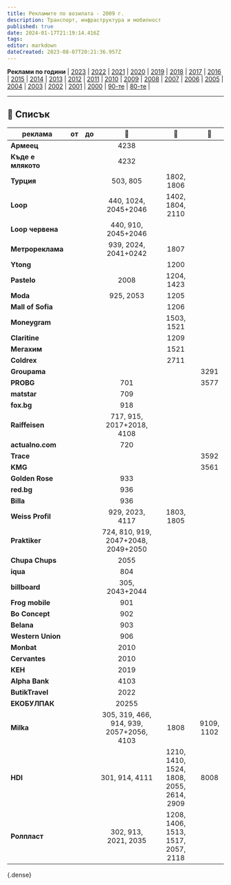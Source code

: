 ```yaml
---
title: Рекламите по возилата - 2009 г.
description: Транспорт, инфраструктура и мобилност
published: true
date: 2024-01-17T21:19:14.416Z
tags: 
editor: markdown
dateCreated: 2023-08-07T20:21:36.957Z
---
```


**Реклами по години** | [2023](/bg/identity/advertisements-2023) | [2022](/bg/identity/advertisements-2022) | [2021](/bg/identity/advertisements-2021) | [2020](/bg/identity/advertisements-2020) | [2019](/bg/identity/advertisements-2019) | [2018](/bg/identity/advertisements-2018) | [2017](/bg/identity/advertisements-2017) | [2016](/bg/identity/advertisements-2016) | [2015](/bg/identity/advertisements-2015) | [2014](/bg/identity/advertisements-2014) | [2013](/bg/identity/advertisements-2013) | [2012](/bg/identity/advertisements-2012) | [2011](/bg/identity/advertisements-2011) | [2010](/bg/identity/advertisements-2010) | [2009](/bg/identity/advertisements-2009) | [2008](/bg/identity/advertisements-2008) | [2007](/bg/identity/advertisements-2007) | [2006](/bg/identity/advertisements-2006) | [2005](/bg/identity/advertisements-2005) | [2004](/bg/identity/advertisements-2004) | [2003](/bg/identity/advertisements-2003) | [2002](/bg/identity/advertisements-2002) | [2001](/bg/identity/advertisements-2001) | [2000](/bg/identity/advertisements-2000) | [90-те](/bg/identity/advertisements-90te) |  [80-те](/bg/identity/advertisements-80te) |

---

## 📜 Списък
|реклама| от |  до |    :train:   |    :trolleybus:   |   :bus:  |
|---|:---:|:---:|:---:|:---:|:---:| 
| **Армеец** | | |  4238  |   | |  
| **Къде е млякото** | | |  4232  |   | | 
| **Турция** | | | 503, 805 | 1802, 1806  | | 
| **Loop** | | | 440, 1024, 2045+2046 | 1402, 1804, 2110  | | 
| **Loop червена** | | | 440, 910, 2045+2046 |   | | 
| **Метрореклама** | | | 939, 2024, 2041+0242 | 1807  | | 
| **Ytong** | | |    | 1200  | | 
| **Pastelo** | | | 2008 | 1204, 1423  | | 
| **Moda** | | |  925, 2053  | 1205  | | 
| **Mall of Sofia** | | |    | 1206  | | 
| **Moneygram** | | |    | 1503, 1521  | | 
| **Claritine** | | |    | 1209  | | 
| **Мегахим** | | |    | 1521  | | 
| **Coldrex** | | |    | 2711  | | 
| **Groupama** | | |    |   | 3291| 
| **PROBG** | | |701 |   |3577|
| **matstar** | | |709|   |  | 
| **fox.bg** | | |918|   |  | 
| **Raiffeisen** | | |717, 915, 2017+2018, 4108 |   |  | 
| **actualno.com** | | |720|   |  | 
| **Trace** | | |    |   |3592| 
| **KMG** | | |    |   |3561| 
| **Golden Rose** | | |933|   | | 
| **red.bg** | | |936|   | | 
| **Billa** | | |936|   | | 
| **Weiss Profil** | | | 929, 2023, 4117  | 1803, 1805  | | 
| **Praktiker** | | |  724, 810, 919, 2047+2048, 2049+2050 |   | |  
| **Chupa Chups** | | |  2055  |   | |
| **iqua** | | |  804  |   | |
| **billboard** | | |  305, 2043+2044  |   | |
| **Frog mobile** | | |  901  |   | |  
| **Bo Concept** | | |  902  |   | |  
| **Belana** | | |  903  |   | |  
| **Western Union** | | |  906  |   | |  
| **Monbat** | | |  2010  |   | |  
| **Cervantes** | | |  2010  |   | |  
| **КЕН** | | |  2019  |   | |  
| **Alpha Bank** | | |  4103  |   | |  
| **ButikTravel** | | |  2022  |   | |  
| **ЕКОБУЛПАК** | | |  20255  |   | |  
| **Milka** |  | | 305, 319, 466, 914, 939, 2057+2056, 4103 |  1808 |  9109, 1102 |
| **HDI** | | |  301, 914, 4111  | 1210, 1410, 1524, 1808, 2055, 2614, 2909 |  8008
| **Ролпласт** | | | 302, 913, 2021, 2035  | 1208, 1406, 1513, 1517, 2057, 2118 | |  
{.dense}
